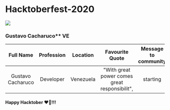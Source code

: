 # Hacktoberfest-2020
![](https://hacktoberfest.digitalocean.com/assets/HF-full-logo-b05d5eb32b3f3ecc9b2240526104cf4da3187b8b61963dd9042fdc2536e4a76c.svg)

### Gustavo Cacharuco** VE
| Full Name  | Profession  | Location | Favourite Quote | Message to community |
| :---------:|:-----------:| :-------:| :-------------: | :------------------: |
|    Gustavo Cacharuco    |      Developer     |    Venezuela   |       "With great power comes great responsibilit",       |          starting          |

#### Happy Hacktober ❤🎉!!!

